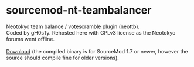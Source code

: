 # sourcemod-nt-teambalancer
Neotokyo team balance / votescramble plugin (neottb).<br />
Coded by gH0sTy. Rehosted here with GPLv3 license as the Neotokyo forums went offline.<br />
<br />
<a href="https://github.com/Rainyan/sourcemod-nt-teambalancer/archive/master.zip">Download</a> (the compiled binary is for SourceMod 1.7 or newer, however the source should compile fine for older versions).
